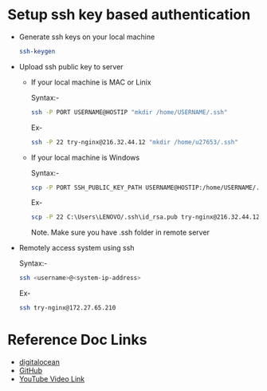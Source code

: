 # Setup ssh key based authentication

- Generate ssh keys on your local machine
  
  ```bash
  ssh-keygen
  ```

- Upload ssh public key to server

  - If your local machine is MAC or Linix 

    Syntax:-
      ```bash
      ssh -P PORT USERNAME@HOSTIP "mkdir /home/USERNAME/.ssh"
      ```
  
    Ex-
      ```bash
      ssh -P 22 try-nginx@216.32.44.12 "mkdir /home/u27653/.ssh"
      ```
    

  - If your local machine is Windows
    
    Syntax:-
      ```bash
      scp -P PORT SSH_PUBLIC_KEY_PATH USERNAME@HOSTIP:/home/USERNAME/.ssh/authorized_keys
      ```

    Ex-
      ```bash
      scp -P 22 C:\Users\LENOVO/.ssh\id_rsa.pub try-nginx@216.32.44.12:/home/try-nginx/.ssh/authorized_keys
      ```

    Note. Make sure you have .ssh folder in remote server


- Remotely access system using ssh

  Syntax:-
    ```bash
    ssh <username>@<system-ip-address>
    ```
    
  Ex-
    ```bash
    ssh try-nginx@172.27.65.210
    ```

# Reference Doc Links

- [digitalocean](https://www.digitalocean.com/community/tutorials/how-to-configure-ssh-key-based-authentication-on-a-linux-server)
- [GitHub](https://youtu.be/bcJS5Re-EMs?si=qDMuhGKYo7dW5NUV)
- [YouTube Video Link](https://youtu.be/bcJS5Re-EMs?si=Ma4KREXm39URBwHH)
